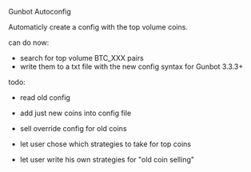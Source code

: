 Gunbot Autoconfig

Automaticly create a config with the top volume coins.

can do now:
+ search for top volume BTC_XXX pairs
+ write them to a txt file with the new config syntax for Gunbot 3.3.3+

todo:
- read old config
- add just new coins into config file
- sell override config for old coins

- let user chose which strategies to take for top coins
- let user write his own strategies for "old coin selling"
